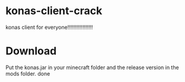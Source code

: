 # konas-client-crack
konas client for everyone!!!!!!!!!!!!!!!!!



# Download
Put the konas.jar in your minecraft folder and the release version in the mods folder.
done
